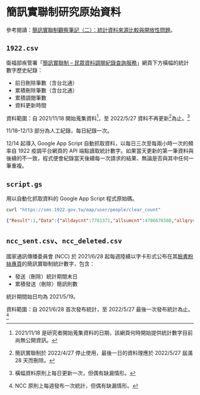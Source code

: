 # 簡訊實聯制研究原始資料

參考閱讀：[簡訊實聯制觀察筆記（二）：統計資料來源比較與開放性問題](https://infolaw.iias.sinica.edu.tw/?p=5002)。

## `1922.csv`

衛福部疾管署「[簡訊實聯制 – 民眾資料調閱紀錄查詢服務](https://sms.1922.gov.tw)」網頁下方橫幅的統計數字歷史紀錄：

* 前日刪除筆數（含台北通）
* 累積刪除筆數（含台北通）
* 累積調閱筆數
* 資料更新時間

資料範圍：自 2021/11/18 開始蒐集資料[^start-date]，至 2022/5/27 資料不再更新[^cease-update]為止。[^frequency-1922]

[^start-date]: 2021/11/18 是研究者開始蒐集資料的日期，該網頁何時開始提供統計數字目前尚無公開資訊。
[^cease-update]: 簡訊實聯制於 2022/4/27 停止使用，最後一日的資料理應於 2022/5/27 屆滿 28 天而刪除。
[^frequency-1922]: 橫幅資料原則上每日更新一次，但偶有缺漏情形。

11/18–12/13 部分為人工紀錄，每日紀錄一次。

12/14 起導入 Google App Script 自動抓取資料，以每日三次至每兩小時一次的頻率自 1922 疫調平台網頁的 API 端點讀取統計數字。如果當天更新的第一筆資料與後續的不一致，程式便會紀錄當天後續每一次請求的結果、無論是否與其中任何一筆重複。

## `script.gs`

用以自動化抓取資料的 Google App Script 程式原始碼。

```sh
curl "https://sms.1922.gov.tw/map/user/people/clear_count"
```

```json
{"Result":1,"Data":{"alldaycnt":7701371,"allsumcnt":4786676508,"allqryrowcnt":42845907,"yyyymmdd":"20220526","updatetime":"2022-05-27T09:59:15.503"},"Message":"成功"}
```

## `ncc_sent.csv`、`ncc_deleted.csv`

國家通訊傳播委員會 (NCC) 於 2021/6/28 起每週陸續以字卡形式公布在其[臉書粉絲專頁](https://www.facebook.com/ncc.gov.tw/photos/)的簡訊實聯制統計數字，包含：

* 發送（刪除）統計期間末日
* 累積發送（刪除）簡訊則數

統計期間始日均為 2021/5/19。

資料範圍：自 2021/6/28 首次發布統計，至 2022/5/27 最後一次發布統計為止。[^frequency-NCC]

[^frequency-NCC]: NCC 原則上每週發布一次統計，但偶有缺漏情形。

